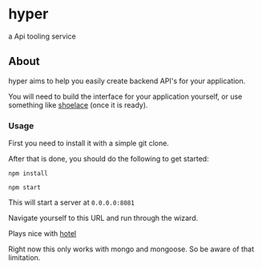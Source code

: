 # hyper
a Api tooling service

## About
hyper aims to help you easily create backend API's for your application.

You will need to build the interface for your application yourself, or use something
like [shoelace](https://github.com/whiteboards/shoelace) (once it is ready). 

### Usage
First you need to install it with a simple git clone.

After that is done, you should do the following to get started:

`npm install`

`npm start`

This will start a server at `0.0.0.0:8081`

Navigate yourself to this URL and run through the wizard.

Plays nice with [hotel](https://github.com/typicode/hotel)

Right now this only works with mongo and mongoose. So be aware of that limitation.